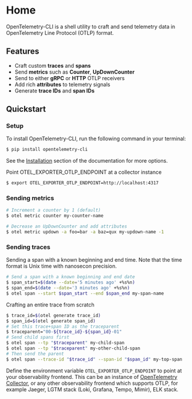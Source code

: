# Home

OpenTelemetry-CLI is a shell utility to craft and send telemetry data in OpenTelemetry Line Protocol (OTLP) format.

## Features

- Craft custom **traces** and **spans**
- Send **metrics** such as **Counter**, **UpDownCounter**
- Send to either **gRPC** or **HTTP** OTLP receivers
- Add rich **attributes** to telemetry signals
- Generate **trace IDs** and **span IDs**

## Quickstart

### Setup

To install OpenTelemetry-CLI, run the following command in your terminal:

```sh
$ pip install opentelemetry-cli
```

See the [Installation](installation.md) section of the documentation for more options.

Point OTEL_EXPORTER_OTLP_ENDPOINT at a collector instance

```sh
$ export OTEL_EXPORTER_OTLP_ENDPOINT=http://localhost:4317
```

### Sending metrics

```sh
# Increment a counter by 1 (default)
$ otel metric counter my-counter-name

# Decrease an UpDownCounter and add attributes
$ otel metric updown -a foo=bar -a baz=qux my-updown-name -1
```

### Sending traces

Sending a span with a known beginning and end time. Note that the time format is Unix time with nanosecon precision.

```sh
# Send a span with a known beginning and end date
$ span_start=$(date --date='5 minutes ago' +%s%n)
$ span_end=$(date --date='3 minutes ago' +%s%n)
$ otel span --start $span_start --end $span_end my-span-name
```

Crafting an entire trace from scratch

```sh
$ trace_id=$(otel generate trace_id)
$ span_id=$(otel generate span_id)
# Set this trace+span ID as the traceparent
$ traceparent="00-${trace_id}-${span_id}-01"
# Send child spans first
$ otel span --tp "$traceparent" my-child-span
$ otel span --tp "$traceparent" my-other-child-span
# Then send the parent
$ otel span --trace-id "$trace_id" --span-id "$span_id" my-top-span
```

Define the environment variable `OTEL_EXPORTER_OTLP_ENDPOINT` to point at your observability frontend.
This can be an instance of [OpenTelemetry Collector](https://opentelemetry.io/docs/collector/), or any other observability frontend which supports OTLP, for example Jaeger, LGTM stack (Loki, Grafana, Tempo, Mimir), ELK stack.

